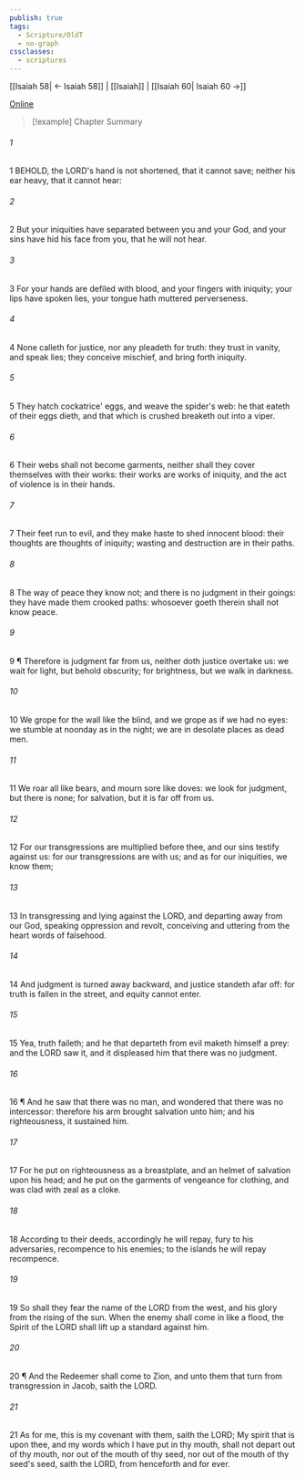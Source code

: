 ```yaml
---
publish: true
tags:
  - Scripture/OldT
  - no-graph
cssclasses:
  - scriptures
---
```

[[Isaiah 58| ← Isaiah 58]] | [[Isaiah]] | [[Isaiah 60| Isaiah 60 →]]

[Online](https://churchofjesuschrist.org/study/scriptures/ot/isa/59?lang=eng)

>[!example] Chapter Summary
>
###### 1
1 BEHOLD, the LORD's hand is not shortened, that it cannot save; neither his ear heavy, that it cannot hear:
###### 2
2 But your iniquities have separated between you and your God, and your sins have hid his face from you, that he will not hear.
###### 3
3 For your hands are defiled with blood, and your fingers with iniquity; your lips have spoken lies, your tongue hath muttered perverseness.
###### 4
4 None calleth for justice, nor any pleadeth for truth: they trust in vanity, and speak lies; they conceive mischief, and bring forth iniquity.
###### 5
5 They hatch cockatrice' eggs, and weave the spider's web: he that eateth of their eggs dieth, and that which is crushed breaketh out into a viper.
###### 6
6 Their webs shall not become garments, neither shall they cover themselves with their works: their works are works of iniquity, and the act of violence is in their hands.
###### 7
7 Their feet run to evil, and they make haste to shed innocent blood: their thoughts are thoughts of iniquity; wasting and destruction are in their paths.
###### 8
8 The way of peace they know not; and there is no judgment in their goings: they have made them crooked paths: whosoever goeth therein shall not know peace.
###### 9
9 ¶ Therefore is judgment far from us, neither doth justice overtake us: we wait for light, but behold obscurity; for brightness, but we walk in darkness.
###### 10
10 We grope for the wall like the blind, and we grope as if we had no eyes: we stumble at noonday as in the night; we are in desolate places as dead men.
###### 11
11 We roar all like bears, and mourn sore like doves: we look for judgment, but there is none; for salvation, but it is far off from us.
###### 12
12 For our transgressions are multiplied before thee, and our sins testify against us: for our transgressions are with us; and as for our iniquities, we know them;
###### 13
13 In transgressing and lying against the LORD, and departing away from our God, speaking oppression and revolt, conceiving and uttering from the heart words of falsehood.
###### 14
14 And judgment is turned away backward, and justice standeth afar off: for truth is fallen in the street, and equity cannot enter.
###### 15
15 Yea, truth faileth; and he that departeth from evil maketh himself a prey: and the LORD saw it, and it displeased him that there was no judgment.
###### 16
16 ¶ And he saw that there was no man, and wondered that there was no intercessor: therefore his arm brought salvation unto him; and his righteousness, it sustained him.
###### 17
17 For he put on righteousness as a breastplate, and an helmet of salvation upon his head; and he put on the garments of vengeance for clothing, and was clad with zeal as a cloke.
###### 18
18 According to their deeds, accordingly he will repay, fury to his adversaries, recompence to his enemies; to the islands he will repay recompence.
###### 19
19 So shall they fear the name of the LORD from the west, and his glory from the rising of the sun.  When the enemy shall come in like a flood, the Spirit of the LORD shall lift up a standard against him.
###### 20
20 ¶ And the Redeemer shall come to Zion, and unto them that turn from transgression in Jacob, saith the LORD.
###### 21
21 As for me, this is my covenant with them, saith the LORD; My spirit that is upon thee, and my words which I have put in thy mouth, shall not depart out of thy mouth, nor out of the mouth of thy seed, nor out of the mouth of thy seed's seed, saith the LORD, from henceforth and for ever.



